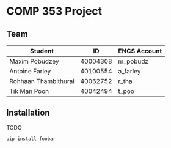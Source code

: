 # COMP 353 Project

## Team
| Student              | ID       | ENCS Account |
|----------------------|----------|--------------|
| Maxim Pobudzey       | 40004308 | m\_pobudz    |
|  Antoine Farley      | 40100554 | a\_farley    |
| Rohhaan Thambithurai | 40062752 | r\_tha       |
| Tik Man Poon         | 40042494 | t\_poo       |

## Installation

TODO

```bash
pip install foobar
```